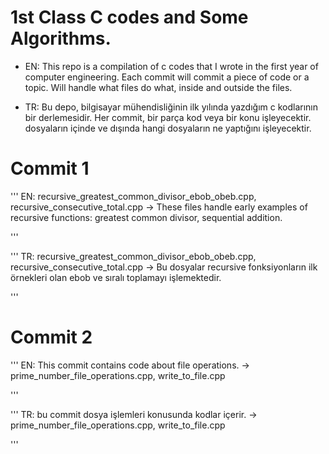 # 1st Class C codes and Some Algorithms.

- EN: This repo is a compilation of c codes that I wrote in the first year of computer engineering. Each commit will commit a piece of code or a topic. Will handle what files do what, inside and outside the files.

- TR: Bu depo, bilgisayar mühendisliğinin ilk yılında yazdığım c kodlarının bir derlemesidir. Her commit, bir parça kod veya bir konu işleyecektir. dosyaların içinde ve dışında hangi dosyaların ne yaptığını işleyecektir.

# Commit 1

'''
EN:
recursive_greatest_common_divisor_ebob_obeb.cpp, recursive_consecutive_total.cpp -> These files handle early examples of recursive functions: greatest common divisor, sequential addition.

'''

'''
TR:
recursive_greatest_common_divisor_ebob_obeb.cpp, recursive_consecutive_total.cpp -> Bu dosyalar recursive fonksiyonların ilk örnekleri olan ebob ve sıralı toplamayı işlemektedir.

'''

# Commit 2

'''
EN: This commit contains code about file operations. -> prime_number_file_operations.cpp, write_to_file.cpp

'''

'''
TR: bu commit dosya işlemleri konusunda kodlar içerir. -> prime_number_file_operations.cpp, write_to_file.cpp

'''